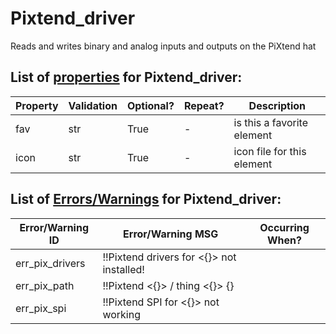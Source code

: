 <!--s_name-->
# Pixtend_driver

<!--e_name-->

<!--s_role-->
<!--e_role-->

<!--s_descr-->
Reads and writes binary and analog inputs and outputs on the PiXtend hat

<!--e_descr-->

<!--s_tbl-->
## List of [properties](Properties.md) for __Pixtend_driver__:

  | Property | Validation | Optional? | Repeat? | Description |
  | --- | --- | --- | --- | --- |
  | fav | str | True | - | is this a favorite element | 
  | icon | str | True | - | icon file for this element | 

## List of [Errors/Warnings](Error_Warn.md) for  __Pixtend_driver__:

  | Error/Warning ID | Error/Warning MSG | Occurring When? |
  | --- | --- | --- | 
  | err_pix_drivers | !!Pixtend drivers for <{}> not installed! |  
  | err_pix_path | !!Pixtend <{}> / thing <{}> {} |  
  | err_pix_spi | !!Pixtend SPI for <{}> not working |  
<!--e_tbl-->

